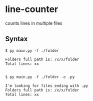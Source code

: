 # line-counter
counts lines in multiple files


## Syntax
```
$ py main.py -f ./folder

Folders full path is: /x/x/folder
Total lines: xx


$ py main.py -f ./folder -e .py

I'm looking for files ending with .py
Folders full path is: /x/x/folder
Total lines: xx
```
